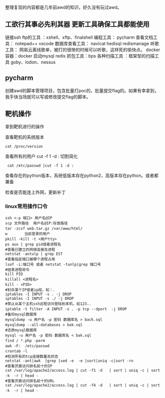 
整理复现的内容都是几年前awd的知识，好久没有玩过awd。


## 工欲行其事必先利其器 更新工具确保工具都能使用

链接ssh ftp的工具 ：xshell、xftp、finalshell
编程工具： pycharm
查看文档工具： notepad++ vscode
数据库查看工具： navicat hedisql redismanage
听歌工具： 网易云离线歌单，被打的很惨的时候可以听歌，这样死的愉快点。
docker容器：docker 启动mysql redis
抓包工具：bps
各种扫描工具 ：框架型的扫描工具 goby、lodon、nessus


## pycharm

创建awd的脚本管理项目，包含批量打poc的，批量提交flag的。如果有幸拿到，我手快当场就可以写或修改提交flag的脚本。

## 靶机操作

拿到靶机进行的操作

查看靶机的系统版本
```
cat /proc/version
```
查看所有的用户 cut -f 1 -d : 切割简化
```
 cat /etc/passwd |cut -f 1 -d :
```

查看存在的python版本，系统低版本存在python2，高版本存在python。或者都兼备

检查是否能连上外网，更新补丁


### linux常用操作口令

```
ssh <-p 端口> 用户名@IP　　
scp 文件路径  用户名@IP:存放路径　　　　
tar -zcvf web.tar.gz /var/www/html/　　
w 　　　　当前登录的用户
pkill -kill -t <用户tty>　　 　　
ps aux | grep pid或者进程名　　　　
#查看已建立的网络连接及进程
netstat -antulp | grep EST
#查看指定端口被哪个进程占用
lsof -i:端口号 或者 netstat -tunlp|grep 端口号
#结束进程命令
kill PID
killall <进程名>　　
kill - <PID>　　
#封杀某个IP或者ip段，如：.　　
iptables -I INPUT -s . -j DROP
iptables -I INPUT -s ./ -j DROP
#禁止从某个主机ssh远程访问登陆到本机，如123..　　
iptable -t filter -A INPUT -s . -p tcp --dport  -j DROP　　
#备份mysql数据库
mysqldump -u 用户名 -p 密码 数据库名 > back.sql　　　　
mysqldump --all-databases > bak.sql　　　　　　
#还原mysql数据库
mysql -u 用户名 -p 密码 数据库名 < bak.sql　　
find / *.php -perm  　　 　　
awk -F:  /etc/passwd　　　　
crontab -l　　　　
#检测所有的tcp连接数量及状态
netstat -ant|awk  |grep |sed -e  -e |sort|uniq -c|sort -rn
#查看页面访问排名前十的IP
cat /var/log/apache2/access.log | cut -f1 -d   | sort | uniq -c | sort -k  -r | head -　　
#查看页面访问排名前十的URL
cat /var/log/apache2/access.log | cut -f4 -d   | sort | uniq -c | sort -k  -r | head -　　
```


